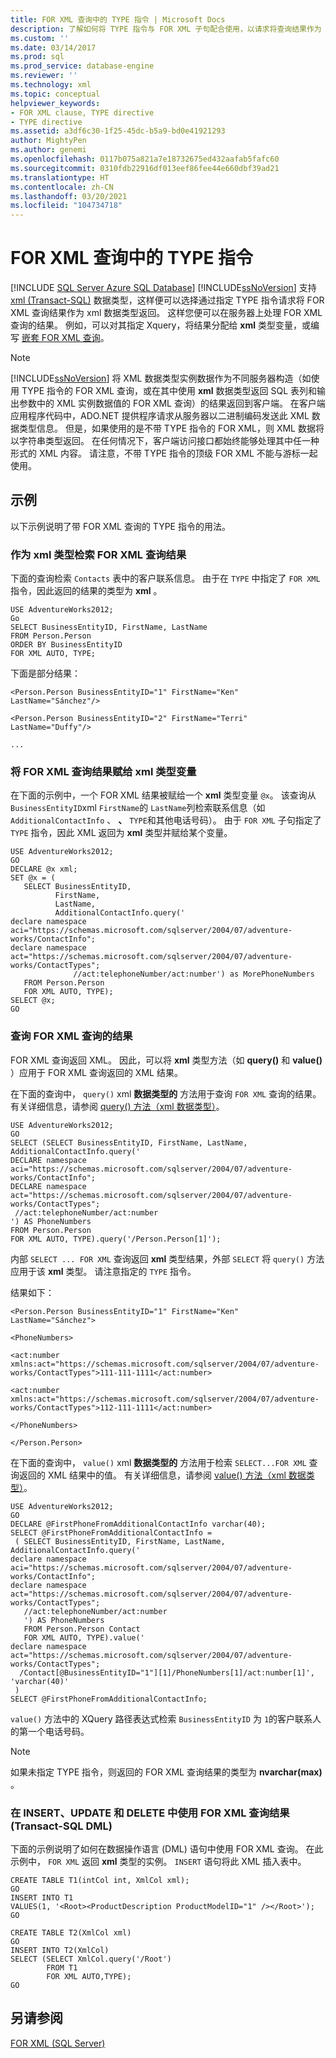 ```yaml
---
title: FOR XML 查询中的 TYPE 指令 | Microsoft Docs
description: 了解如何将 TYPE 指令与 FOR XML 子句配合使用，以请求将查询结果作为 XML 数据返回。
ms.custom: ''
ms.date: 03/14/2017
ms.prod: sql
ms.prod_service: database-engine
ms.reviewer: ''
ms.technology: xml
ms.topic: conceptual
helpviewer_keywords:
- FOR XML clause, TYPE directive
- TYPE directive
ms.assetid: a3df6c30-1f25-45dc-b5a9-bd0e41921293
author: MightyPen
ms.author: genemi
ms.openlocfilehash: 0117b075a821a7e18732675ed432aafab5fafc60
ms.sourcegitcommit: 0310fdb22916df013eef86fee44e660dbf39ad21
ms.translationtype: HT
ms.contentlocale: zh-CN
ms.lasthandoff: 03/20/2021
ms.locfileid: "104734718"
---
```

# <a name="type-directive-in-for-xml-queries"></a>FOR XML 查询中的 TYPE 指令
[!INCLUDE [SQL Server Azure SQL Database](../../includes/applies-to-version/sql-asdb.md)]
  [!INCLUDE[ssNoVersion](../../includes/ssnoversion-md.md)] 支持 [xml (Transact-SQL)](../../t-sql/xml/xml-transact-sql.md) 数据类型，这样便可以选择通过指定 TYPE 指令请求将 FOR XML 查询结果作为 xml 数据类型返回。 这样您便可以在服务器上处理 FOR XML 查询的结果。 例如，可以对其指定 Xquery，将结果分配给 **xml** 类型变量，或编写 [嵌套 FOR XML 查询](../../relational-databases/xml/use-nested-for-xml-queries.md)。  
  
> [!NOTE]  
>  [!INCLUDE[ssNoVersion](../../includes/ssnoversion-md.md)] 将 XML 数据类型实例数据作为不同服务器构造（如使用 TYPE 指令的 FOR XML 查询，或在其中使用 **xml** 数据类型返回 SQL 表列和输出参数中的 XML 实例数据值的 FOR XML 查询）的结果返回到客户端。 在客户端应用程序代码中，ADO.NET 提供程序请求从服务器以二进制编码发送此 XML 数据类型信息。 但是，如果使用的是不带 TYPE 指令的 FOR XML，则 XML 数据将以字符串类型返回。 在任何情况下，客户端访问接口都始终能够处理其中任一种形式的 XML 内容。 请注意，不带 TYPE 指令的顶级 FOR XML 不能与游标一起使用。  
  
## <a name="examples"></a>示例  
 以下示例说明了带 FOR XML 查询的 TYPE 指令的用法。  
  
### <a name="retrieving-for-xml-query-results-as-xml-type"></a>作为 xml 类型检索 FOR XML 查询结果  
 下面的查询检索 `Contacts` 表中的客户联系信息。 由于在 `TYPE` 中指定了 `FOR XML`指令，因此返回的结果的类型为 **xml** 。  
  
```  
USE AdventureWorks2012;  
Go  
SELECT BusinessEntityID, FirstName, LastName  
FROM Person.Person  
ORDER BY BusinessEntityID  
FOR XML AUTO, TYPE;  
```  
  
 下面是部分结果：  
  
 `<Person.Person BusinessEntityID="1" FirstName="Ken" LastName="Sánchez"/>`  
  
 `<Person.Person BusinessEntityID="2" FirstName="Terri" LastName="Duffy"/>`  
  
 `...`  
  
### <a name="assigning-for-xml-query-results-to-an-xml-type-variable"></a>将 FOR XML 查询结果赋给 xml 类型变量  
 在下面的示例中，一个 FOR XML 结果被赋给一个 **xml** 类型变量 `@x`。 该查询从 `BusinessEntityID`xml `FirstName`的 `LastName`列检索联系信息（如 `AdditionalContactInfo` 、 **、** `TYPE`和其他电话号码）。 由于 `FOR XML` 子句指定了 `TYPE` 指令，因此 XML 返回为 **xml** 类型并赋给某个变量。  
  
```  
USE AdventureWorks2012;  
GO  
DECLARE @x xml;  
SET @x = (  
   SELECT BusinessEntityID,   
          FirstName,   
          LastName,   
          AdditionalContactInfo.query('  
declare namespace aci="https://schemas.microsoft.com/sqlserver/2004/07/adventure-works/ContactInfo";  
declare namespace act="https://schemas.microsoft.com/sqlserver/2004/07/adventure-works/ContactTypes";  
              //act:telephoneNumber/act:number') as MorePhoneNumbers  
   FROM Person.Person  
   FOR XML AUTO, TYPE);  
SELECT @x;  
GO  
```  
  
### <a name="querying-results-of-a-for-xml-query"></a>查询 FOR XML 查询的结果  
 FOR XML 查询返回 XML。 因此，可以将 **xml** 类型方法（如 **query()** 和 **value()** ）应用于 FOR XML 查询返回的 XML 结果。  
  
 在下面的查询中， `query()` xml **数据类型的** 方法用于查询 `FOR XML` 查询的结果。 有关详细信息，请参阅 [query() 方法（xml 数据类型）](../../t-sql/xml/query-method-xml-data-type.md)。  
  
```  
USE AdventureWorks2012;  
GO  
SELECT (SELECT BusinessEntityID, FirstName, LastName, AdditionalContactInfo.query('  
DECLARE namespace aci="https://schemas.microsoft.com/sqlserver/2004/07/adventure-works/ContactInfo";  
DECLARE namespace act="https://schemas.microsoft.com/sqlserver/2004/07/adventure-works/ContactTypes";  
 //act:telephoneNumber/act:number  
') AS PhoneNumbers  
FROM Person.Person  
FOR XML AUTO, TYPE).query('/Person.Person[1]');  
```  
  
 内部 `SELECT ... FOR XML` 查询返回 **xml** 类型结果，外部 `SELECT` 将 `query()` 方法应用于该 **xml** 类型。 请注意指定的 `TYPE` 指令。  
  
 结果如下：  
  
 `<Person.Person BusinessEntityID="1" FirstName="Ken" LastName="Sánchez">`  
  
 `<PhoneNumbers>`  
  
 `<act:number xmlns:act="https://schemas.microsoft.com/sqlserver/2004/07/adventure-works/ContactTypes">111-111-1111</act:number>`  
  
 `<act:number xmlns:act="https://schemas.microsoft.com/sqlserver/2004/07/adventure-works/ContactTypes">112-111-1111</act:number>`  
  
 `</PhoneNumbers>`  
  
 `</Person.Person>`  
  
 在下面的查询中， `value()` xml **数据类型的** 方法用于检索 `SELECT...FOR XML` 查询返回的 XML 结果中的值。 有关详细信息，请参阅 [value() 方法（xml 数据类型）](../../t-sql/xml/value-method-xml-data-type.md)。  
  
```  
USE AdventureWorks2012;  
GO  
DECLARE @FirstPhoneFromAdditionalContactInfo varchar(40);  
SELECT @FirstPhoneFromAdditionalContactInfo =   
 ( SELECT BusinessEntityID, FirstName, LastName, AdditionalContactInfo.query('  
declare namespace aci="https://schemas.microsoft.com/sqlserver/2004/07/adventure-works/ContactInfo";  
declare namespace act="https://schemas.microsoft.com/sqlserver/2004/07/adventure-works/ContactTypes";  
   //act:telephoneNumber/act:number  
   ') AS PhoneNumbers  
   FROM Person.Person Contact  
   FOR XML AUTO, TYPE).value('  
declare namespace act="https://schemas.microsoft.com/sqlserver/2004/07/adventure-works/ContactTypes";  
  /Contact[@BusinessEntityID="1"][1]/PhoneNumbers[1]/act:number[1]', 'varchar(40)'  
 )  
SELECT @FirstPhoneFromAdditionalContactInfo;  
```  
  
 `value()` 方法中的 XQuery 路径表达式检索 `BusinessEntityID` 为 `1`的客户联系人的第一个电话号码。  
  
> [!NOTE]  
>  如果未指定 TYPE 指令，则返回的 FOR XML 查询结果的类型为 **nvarchar(max)** 。  
  
### <a name="using-for-xml-query-results-in-insert-update-and-delete-transact-sql-dml"></a>在 INSERT、UPDATE 和 DELETE 中使用 FOR XML 查询结果 (Transact-SQL DML)  
 下面的示例说明了如何在数据操作语言 (DML) 语句中使用 FOR XML 查询。 在此示例中， `FOR XML` 返回 **xml** 类型的实例。 `INSERT` 语句将此 XML 插入表中。  
  
```  
CREATE TABLE T1(intCol int, XmlCol xml);  
GO  
INSERT INTO T1   
VALUES(1, '<Root><ProductDescription ProductModelID="1" /></Root>');  
GO  
  
CREATE TABLE T2(XmlCol xml)  
GO  
INSERT INTO T2(XmlCol)   
SELECT (SELECT XmlCol.query('/Root')   
        FROM T1   
        FOR XML AUTO,TYPE);   
GO  
```  
  
## <a name="see-also"></a>另请参阅  
 [FOR XML (SQL Server)](../../relational-databases/xml/for-xml-sql-server.md)  
  
  
